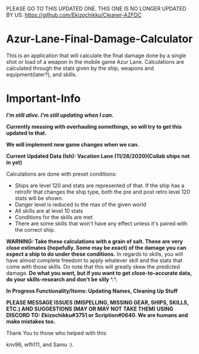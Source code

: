 PLEASE GO TO THIS UPDATED ONE. THIS ONE IS NO LONGER UPDATED BY US.
https://github.com/Ekizochikku/Cleaner-AZFDC






# Azur-Lane-Final-Damage-Calculator
This is an application that will calculate the final damage done by a single shot or load of a weapon in the mobile game Azur Lane. Calculations are calculated through the stats given by the ship, weapons and equipment(later?), and skills.

# Important-Info
<B>*****I'm still alive. I'm still updating when I can.*****</B>

<B> Currently messing with overhauling somethings, so will try to get this updated to that.</B>

<B> We will implement new game changes when we can. </B>

<B> Current Updated Data (Ish): Vacation Lane (11/26/2020)(Collab ships not in yet) </B>

Calculations are done with preset conditions:
- Ships are level 120 and stats are represented of that. If the ship has a retrofir that changes the ship type, both the pre and post retro level 120 stats will be shown.
- Danger level is reduced to the max of the given world
- All skills are at level 10 stats
- Conditions for the skills are met
- There are some skills that won't have any effect unless it's paired with the correct ship.

<B>WARNING: Take these calculations with a grain of salt. These are very close estimates (hopefully. Some may be exact) of the damage you can expect a ship to do under these conditions.</B> In regards to skills, you will have almost complete freedom to apply whatever skill and the stats that come with those skills. Do note that this will greatly skew the predicted damage. <B>Do what you want, but if you want to get close-to-accurate data, do your skills-research and don't be silly ^.^.</B>


<B>In Progress Functionality/Items: Updating Names, Cleaning Up Stuff</B>

<B>PLEASE MESSAGE ISSUES (MISPELLING, MISSING GEAR, SHIPS, SKILLS, ETC.) AND SUGGESTIONS (MAY OR MAY NOT TAKE THEM) USING DISCORD TO: Ekizochikku#3751 or Scription#0640. We are humans and make mistakes too.</B>

Thank You to those who helped with this:

knv96, wfh111, and Samu :).

